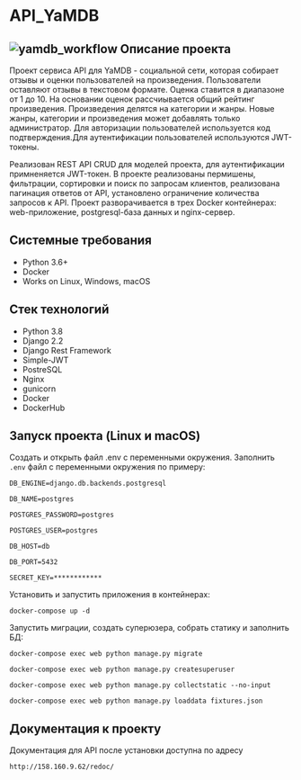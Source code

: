 # API_YaMDB
![yamdb_workflow](https://github.com/iharwest/yamdb_final/actions/workflows/yamdb_workflow.yml/badge.svg)
Описание проекта
----------
Проект сервиса API для YaMDB - социальной сети, которая собирает отзывы и оценки пользователей 
на произведения. Пользователи оставляют отзывы в текстовом формате. Оценка ставится в диапазоне от 1 до 10.
На основании оценок рассчиывается общий рейтинг произведения.
Произведения делятся на категории и жанры.
Новые жанры, категории и произведения может добавлять только администратор.
Для авторизации пользователей используется код подтверждения.Для аутентификации пользователей используются JWT-токены. 

Реализован REST API CRUD для моделей проекта, для аутентификации примненяется JWT-токен.
В проекте реализованы пермишены, фильтрации, сортировки и поиск по запросам клиентов, реализована пагинация ответов от API, установлено ограничение количества запросов к API.
Проект разворачивается в трех Docker контейнерах: web-приложение, postgresql-база данных и nginx-сервер.

Системные требования
----------
* Python 3.6+
* Docker
* Works on Linux, Windows, macOS

Стек технологий
----------
* Python 3.8
* Django 2.2
* Django Rest Framework
* Simple-JWT
* PostreSQL
* Nginx
* gunicorn
* Docker
* DockerHub

Запуск проекта (Linux и macOS)
----------
Cоздать и открыть файл .env с переменными окружения.
Заполнить ```.env``` файл с переменными окружения по примеру:
```
DB_ENGINE=django.db.backends.postgresql

DB_NAME=postgres

POSTGRES_PASSWORD=postgres

POSTGRES_USER=postgres

DB_HOST=db

DB_PORT=5432

SECRET_KEY=************
```
Установить и запустить приложения в контейнерах:
```
docker-compose up -d
```
Запустить миграции, создать суперюзера, собрать статику и заполнить БД:
```
docker-compose exec web python manage.py migrate

docker-compose exec web python manage.py createsuperuser

docker-compose exec web python manage.py collectstatic --no-input 

docker-compose exec web python manage.py loaddata fixtures.json
```
Документация к проекту
----------
Документация для API после установки доступна по адресу 

```http://158.160.9.62/redoc/```